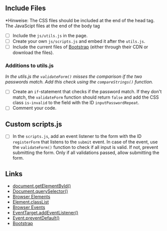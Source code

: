 ## Include Files

*Hinweise: The CSS files should be included at the end of the head tag. The JavaScipt files at the end of the body tag

* [ ] Include the `js/utils.js` in the page.
* [ ] Create your own `js/scripts.js` and embed it after the `utils.js`.
* [ ] Include the current files of [Bootstrap](https://getbootstrap.com) (either through their CDN or download the files).

### Additions to utils.js

*In the utils.js the `validateForm()` misses the comparison if the two passwords match. Add this check using the `compareStrings()` function.*

* [ ] Create an `if`-statement that checks if the password match. If they don't match, the `validateForm` function should return `false` and add the CSS class `is-invalid` to the field with the ID `inputPasswordRepeat`.
* [ ] Comment your code.

## Custom scripts.js
* [ ] In the `scripts.js`, add an event listener to the form with the ID `registerForm` that listens to the `submit` event. In case of the event, use the `validateForm()` function to check if all input is valid. If not, prevent submitting the form. Only if all validations passed, allow submitting the form.

## Links

* [document.getElementById()](https://developer.mozilla.org/en-US/docs/Web/API/Document/getElementById)
* [Document.querySelector()](https://developer.mozilla.org/en-US/docs/Web/API/Document/querySelector)
* [Browser Elements](https://developer.mozilla.org/en-US/docs/Web/API/Element)
* [Element.classList](https://developer.mozilla.org/en-US/docs/Web/API/Element/classList)
* [Browser Events](https://developer.mozilla.org/en-US/docs/Web/API/Event)
* [EventTarget.addEventListener()](https://developer.mozilla.org/en-US/docs/Web/API/EventTarget/addEventListener)
* [Event.preventDefault()](https://developer.mozilla.org/en-US/docs/Web/API/Event/preventDefault)
* [Bootstrap](https://getbootstrap.com/)
